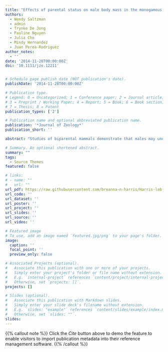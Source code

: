 ```yaml
---
title: "Effects of parental status on male body mass in the monogamous, biparental California mouse"
authors:
  - Wendy Saltzman
  - admin
  - Trynke De Jong
  - Pauline Nguyen
  - Julia Cho
  - Mindy Hernandez
  - Juan Perea-Rodriguez
author_notes:
  - ''
date: '2014-11-28T00:00:00Z'
doi: '10.1111/jzo.12211'


# Schedule page publish date (NOT publication's date).
publishDate: '2014-11-28T00:00:00Z'

# Publication type.
# Legend: 0 = Uncategorized; 1 = Conference paper; 2 = Journal article;
# 3 = Preprint / Working Paper; 4 = Report; 5 = Book; 6 = Book section;
# 7 = Thesis; 8 = Patent
publication_types: ['2']

# Publication name and optional abbreviated publication name.
publication: '*Journal of Zoology*'
publication_short: ''

abstract: "Studies of biparental mammals demonstrate that males may undergo systematic changes in body mass as a consequence of changes in reproductive status; however, these studies typically have not teased apart effects of specific social and reproductive factors, such as cohabitation with a female per se, cohabitation with a breeding female specifically, and engagement in paternal care. We aimed to determine whether California mouse (Peromyscus californicus) fathers undergo systematic changes in body mass and if so, which specific social/reproductive factor(s) might contribute to these changes. We compared mean weekly body masses over a 5-week period in 1) males housed with another male vs. males housed with a non-reproductive (tubally ligated) female; 2) males housed with a tubally ligated female vs. males housed with a female that was undergoing her first pregnancy; and 3) experienced fathers housed with vs. without pups during their mate's subsequent pregnancy. Body mass did not differ between males housed with another male and those housed with a non-reproductive female; however, males housed with a non-reproductive female were significantly heavier than those housed with a primiparous female. Among experienced fathers, those housed with pups from their previous litter underwent significant increases in body mass across their mates' pregnancy, whereas fathers housed without pups did not. These results suggest that male body mass is reduced by cohabitation with a breeding (pregnant) female, but not by cohabitation with a non-reproductive female, and that increases in body mass across the mate's pregnancy are associated with concurrent care of offspring rather than cohabitation with a pregnant female. Additional work is needed to determine the mechanisms and functional significance, if any, of these changes in male body mass with reproductive condition"

# Summary. An optional shortened abstract.
summary: ""
tags:
  - Source Themes
featured: false

# links:
# - name: ""
#   url: ""
url_pdf: https://raw.githubusercontent.com/breanna-n-harris/Harris-lab-website/2698ded8743d298c26886cc8ab14cb6dafc45aef/content/publication/Saltzman_et_al-2015-Journal_of_Zoology/Saltzman_et_al-2015-Journal_of_Zoology.pdf
url_code: ''
url_dataset: ''
url_poster: ''
url_project: ''
url_slides: ''
url_source: ''
url_video: ''

# Featured image
# To use, add an image named `featured.jpg/png` to your page's folder.
image:
  caption: ''
  focal_point: ''
  preview_only: false

# Associated Projects (optional).
#   Associate this publication with one or more of your projects.
#   Simply enter your project's folder or file name without extension.
#   E.g. `internal-project` references `content/project/internal-project/index.md`.
#   Otherwise, set `projects: []`.
projects: []

# Slides (optional).
#   Associate this publication with Markdown slides.
#   Simply enter your slide deck's filename without extension.
#   E.g. `slides: "example"` references `content/slides/example/index.md`.
#   Otherwise, set `slides: ""`.
slides:
---
```


{{% callout note %}}
Click the _Cite_ button above to demo the feature to enable visitors to import publication metadata into their reference management software.
{{% /callout %}}
